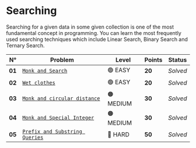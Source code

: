 # Searching

Searching for a given data in some given collection is one of the most fundamental concept in programming. You can learn the most frequently used searching techniques which include Linear Search, Binary Search and Ternary Search.

| N°     | Problem                                                                    | Level     | Points | Status   |
| ------ | -------------------------------------------------------------------------- | --------- | ------ | -------- |
| **01** | [`Monk and Search`](./Monk-and-Search/README.md)                           | 🟢 EASY   | **20** | _Solved_ |
| **02** | [`Wet clothes`](./Wet-Clothes/README.md)                                   | 🟢 EASY   | **20** | _Solved_ |
| **03** | [`Monk and circular distance`](./Monk-and-Circular-Distance/README.md)     | 🟠 MEDIUM | **30** | _Solved_ |
| **04** | [`Monk and Special Integer`](./Monk-and-Special-Integer/README.md)         | 🟠 MEDIUM | **30** | _Solved_ |
| **05** | [`Prefix and Substring Queries`](./Prefix-and-Substring-Queries/README.md) | 🔴 HARD   | **50** | _Solved_ |
